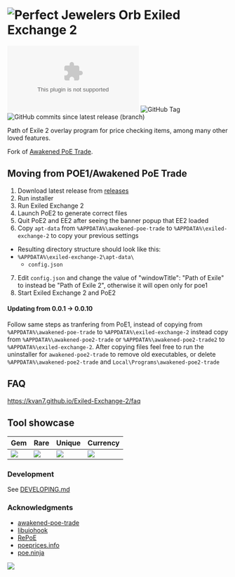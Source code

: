 # ![Perfect Jewelers Orb](./renderer/public/images/jeweler.png) Exiled Exchange 2

![GitHub Downloads (specific asset, latest release)](https://img.shields.io/github/downloads/kvan7/exiled-exchange-2/latest/Exiled-Exchange-2-Setup-0.2.0.exe?style=plastic&link=https%3A%2F%2Ftooomm.github.io%2Fgithub-release-stats%2F%3Fusername%3Dkvan7%26repository%3DExiled-Exchange-2)
![GitHub Tag](https://img.shields.io/github/v/tag/kvan7/exiled-exchange-2?style=plastic&label=latest%20version)
![GitHub commits since latest release (branch)](https://img.shields.io/github/commits-since/kvan7/exiled-exchange-2/latest/dev?style=plastic)

Path of Exile 2 overlay program for price checking items, among many other loved features. 

Fork of [Awakened PoE Trade](https://github.com/SnosMe/awakened-poe-trade).

## Moving from POE1/Awakened PoE Trade

1. Download latest release from [releases](https://github.com/Kvan7/exiled-exchange-2/releases)
2. Run installer
3. Run Exiled Exchange 2
4. Launch PoE2 to generate correct files
5. Quit PoE2 and EE2 after seeing the banner popup that EE2 loaded
6. Copy `apt-data` from `%APPDATA%\awakened-poe-trade` to `%APPDATA%\exiled-exchange-2` to copy your previous settings
  - Resulting directory structure should look like this:
  - `%APPDATA%\exiled-exchange-2\apt-data\`
    - `config.json`
7. Edit `config.json` and change the value of "windowTitle": "Path of Exile" to instead be "Path of Exile 2", otherwise it will open only for poe1
8. Start Exiled Exchange 2 and PoE2

#### Updating from 0.0.1 -> 0.0.10

Follow same steps as tranfering from PoE1, instead of copying from `%APPDATA%\awakened-poe-trade` to `%APPDATA%\exiled-exchange-2` instead copy from `%APPDATA%\awakened-poe2-trade` or `%APPDATA%\awakened-poe2-trade2` to `%APPDATA%\exiled-exchange-2`. After copying files feel free to run the uninstaller for `awakened-poe2-trade` to remove old executables, or delete `%APPDATA%\awakened-poe2-trade` and `Local\Programs\awakened-poe2-trade`

## FAQ

https://kvan7.github.io/Exiled-Exchange-2/faq

## Tool showcase

| Gem                                  | Rare                                 | Unique                               | Currency                             |
| ------------------------------------ | ------------------------------------ | ------------------------------------ | ------------------------------------ |
| ![](https://i.imgur.com/LTsH2DZ.png) | ![](https://i.imgur.com/2XL5Wl8.png) | ![](https://i.imgur.com/UTV6prE.png) | ![](https://i.imgur.com/dQ9Sns6.png) |

### Development

See [DEVELOPING.md](./DEVELOPING.md)

### Acknowledgments

- [awakened-poe-trade](https://github.com/SnosMe/awakened-poe-trade)
- [libuiohook](https://github.com/kwhat/libuiohook)
- [RePoE](https://github.com/brather1ng/RePoE)
- [poeprices.info](https://www.poeprices.info/)
- [poe.ninja](https://poe.ninja/)

![](https://i.imgur.com/MATqhv7.png)
